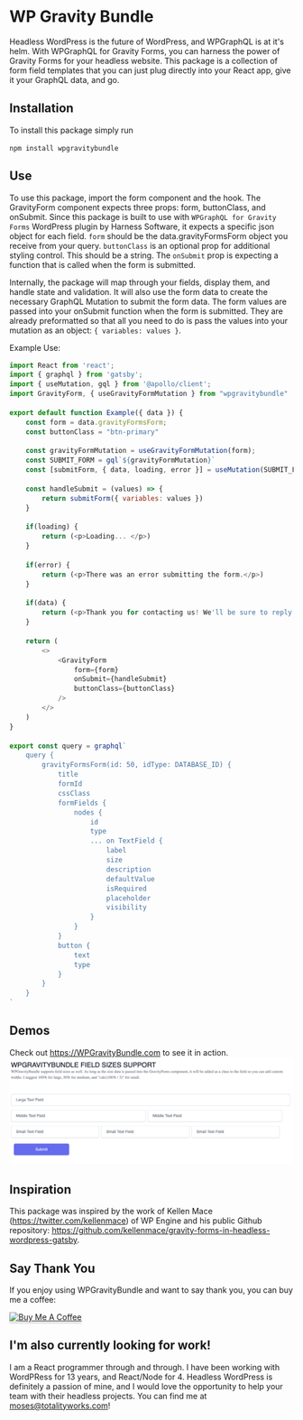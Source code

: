 # WP Gravity Bundle

Headless WordPress is the future of WordPress, and WPGraphQL is at it's helm. With WPGraphQL for Gravity Forms, you can harness the power of Gravity Forms for your headless website. This package is a collection of form field templates that you can just plug directly into your React app, give it your GraphQL data, and go.

## Installation

To install this package simply run

`npm install wpgravitybundle`

## Use

To use this package, import the form component and the hook.
The GravityForm component expects three props: form, buttonClass, and onSubmit.
Since this package is built to use with `WPGraphQL for Gravity Forms` WordPress plugin by Harness Software, it expects a specific json object for each field.
`form` should be the data.gravityFormsForm object you receive from your query.
`buttonClass` is an optional prop for additional styling control.
This should be a string.
The `onSubmit` prop is expecting a function that is called when the form is submitted.

Internally, the package will map through your fields, display them, and handle state and validation.
It will also use the form data to create the necessary GraphQL Mutation to submit the form data.
The form values are passed into your onSubmit function when the form is submitted.
They are already preformatted so that all you need to do is pass the values into your mutation as an object: `{ variables: values }`.

Example Use:

``` js
import React from 'react';
import { graphql } from 'gatsby';
import { useMutation, gql } from '@apollo/client';
import GravityForm, { useGravityFormMutation } from "wpgravitybundle"

export default function Example({ data }) {
    const form = data.gravityFormsForm;
    const buttonClass = "btn-primary"
   
    const gravityFormMutation = useGravityFormMutation(form);
    const SUBMIT_FORM = gql`${gravityFormMutation}`
    const [submitForm, { data, loading, error }] = useMutation(SUBMIT_FORM);

    const handleSubmit = (values) => {
        return submitForm({ variables: values })
    }

    if(loading) {
        return (<p>Loading... </p>)
    }

    if(error) {
        return (<p>There was an error submitting the form.</p>)
    }
    
    if(data) {
        return (<p>Thank you for contacting us! We'll be sure to reply soon!</p>)
    }

    return (
        <>
            <GravityForm 
                form={form} 
                onSubmit={handleSubmit}
                buttonClass={buttonClass}
            />
        </>
    )
}

export const query = graphql`
    query {
        gravityFormsForm(id: 50, idType: DATABASE_ID) {
            title
            formId
            cssClass
            formFields {
                nodes {
                    id
                    type
                    ... on TextField {
                        label
                        size
                        description
                        defaultValue
                        isRequired
                        placeholder
                        visibility
                    }
                }
            }
            button {
                text
                type
            }
        }
    }
`
```

<!-- ## Supported Fields

| Field       | Props       |
| ----------- | ----------- |
| Address     | {props}     |
| Checkbox    | {props}     |
| Date        | {props}     |
| Email       | {props}     |
| MultiSelect | {props}     |
| Name        | {props}     |
| Phone       | {props}     |
| Radio       | {props}     |
| Select      | {props}     |
| Text        | {props}     |
| TextArea    | {props}     |
| Time        | {props}     |
| Website     | {props}     | -->


## Demos

Check out https://WPGravityBundle.com to see it in action.
![Example Form](./imgs/example.png)


## Inspiration

This package was inspired by the work of Kellen Mace (https://twitter.com/kellenmace) of WP Engine and his public Github repository: https://github.com/kellenmace/gravity-forms-in-headless-wordpress-gatsby.

## Say Thank You

If you enjoy using WPGravityBundle and want to say thank you, you can buy me a coffee:

<a href="https://www.buymeacoffee.com/mosesintech" target="_blank"><img src="https://www.buymeacoffee.com/assets/img/custom_images/orange_img.png" alt="Buy Me A Coffee" style="height: 41px !important;width: 174px !important;box-shadow: 0px 3px 2px 0px rgba(190, 190, 190, 0.5) !important;-webkit-box-shadow: 0px 3px 2px 0px rgba(190, 190, 190, 0.5) !important;"></a>

## I'm also currently looking for work!

I am a React programmer through and through.
I have been working with WordPRess for 13 years, and React/Node for 4.
Headless WordPress is definitely a passion of mine, and I would love the opportunity to help your team with their headless projects.
You can find me at moses@totalityworks.com!